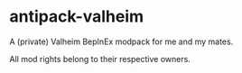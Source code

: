 # antipack-valheim
A (private) Valheim BepInEx modpack for me and my mates.

All mod rights belong to their respective owners.
